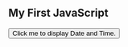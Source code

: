 <html>
<body>
<script>
function myFunction() {
  document.getElementById("demo").innerHTML = "Paragraph changed.";
}
</script>
<h2>My First JavaScript</h2>

<button type="button" onclick="myFunction()">
Click me to display Date and Time.</button>

<p id="demo"></p>

</body>
</html> 
